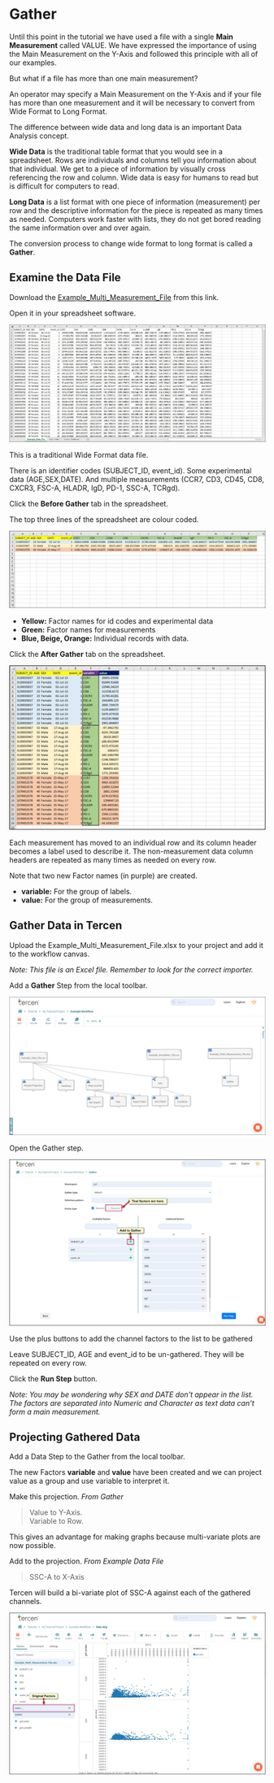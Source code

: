 # Gather

Until this point in the tutorial we have used a file with a single **Main Measurement** called VALUE. We have expressed the importance of using the Main Measurement on the Y-Axis and followed this principle with all of our examples.

But what if a file has more than one main measurement?

An operator may specify a Main Measurement on the Y-Axis and if your file has more than one measurement and it will be necessary to convert from Wide Format to Long Format.

The difference between wide data and long data is an important Data Analysis concept.

**Wide Data** is the traditional table format that you would see in a spreadsheet. Rows are individuals and columns tell you information about that individual. We get to a piece of information by visually cross referencing the row and column. Wide data is easy for humans to read but is difficult for computers to read.

**Long Data** is a list format with one piece of information (measurement) per row and the descriptive information for the piece is repeated as many times as needed. Computers work faster with lists, they do not get bored reading the same information over and over again.

The conversion process to change wide format to long format is called a **Gather**.

## Examine the Data File

Download the [Example_Multi_Measurement_File](sample_files/Example_Multi_Measurement_File.xlsx) from this link.

Open it in your spreadsheet software.

![Screenshot](img/starter_guide_Gather_1.jpg)

This is a traditional Wide Format data file.

There is an identifier codes (SUBJECT_ID, event_id).
Some experimental data (AGE,SEX,DATE).
And multiple measurements (CCR7, CD3, CD45, CD8, CXCR3, FSC-A, HLADR, IgD, PD-1, SSC-A, TCRgd).

Click the **Before Gather** tab in the spreadsheet.

The top three lines of the spreadsheet are colour coded.

![Screenshot](img/starter_guide_Gather_2.jpg)

- **Yellow:** Factor names for id codes and experimental data
- **Green:** Factor names for measurements
- **Blue, Beige, Orange:** Individual records with data.

Click the **After Gather** tab on the spreadsheet.

![Screenshot](img/starter_guide_Gather_3.jpg)

Each measurement has moved to an individual row and its column header becomes a label used to describe it.
The non-measurement data column headers are repeated as many times as needed on every row.

Note that two new Factor names (in purple) are created.

- **variable:** For the group of labels.
- **value:** For the group of measurements.

## Gather Data in Tercen

Upload the Example_Multi_Measurement_File.xlsx to your project and add it to the workflow canvas.

_Note: This file is an Excel file. Remember to look for the correct importer._

Add a **Gather** Step from the local toolbar.

![Screenshot](img/starter_guide_Gather_4.jpg)

Open the Gather step.

![Screenshot](img/starter_guide_Gather_5.jpg)

Use the plus buttons to add the channel factors to the list to be gathered

Leave SUBJECT_ID, AGE and event_id to be un-gathered. They will be repeated on every row.

Click the **Run Step** button.

_Note: You may be wondering why SEX and DATE don't appear in the list. The factors are separated into Numeric and Character as text data can't form a main measurement._

## Projecting Gathered Data

Add a Data Step to the Gather from the local toolbar.

The new Factors **variable** and **value** have been created and we can project value as a group and use variable to interpret it.

Make this projection.
_From Gather_
> Value to Y-Axis.  
> Variable to Row.  

This gives an advantage for making graphs because multi-variate plots are now possible.

Add to the projection.
_From Example Data File_
> SSC-A to X-Axis

Tercen will build a bi-variate plot of SSC-A against each of the gathered channels.

![Screenshot](img/starter_guide_Gather_6.jpg)

